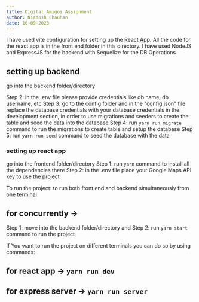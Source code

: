 ```yaml
---
title: Digital Amigos Assignment
author: Nirdosh Chauhan
date: 10-09-2023
---
```


<!-- setup -->
I have used vite configuration for setting up the React App. All the code for the react app is in the front end folder in this directory. 
I have used NodeJS and ExpressJS for the backend with Sequelize for the DB Operations


<!-- backend -->
## setting up backend
go into the backend folder/directory

Step 2: in the .env file please provide credentials like db name, db username, etc
Step 3: go to the config folder and in the "config.json" file replace the database credentials with your database credentials in the development section, in order to use migrations and seeders to create the table and seed the data into the database 
Step 4: run `yarn run migrate` command to run the migrations to create table and setup the database
Step 5: run `yarn run seed` command to seed the database with the data


<!-- frontend -->
### setting up react app
go into the frontend folder/directory
Step 1: run `yarn` command to install all the dependencies there
Step 2: in the .env file place your Google Maps API key to use the project


<!-- run project -->
To run the project:
to run both front end and backend simultaneously from one terminal 
## for concurrently ->
Step 1: move into the backend folder/directory and 
Step 2: run `yarn start` command to run the project



If You want to run the project on different terminals you can do so by using commands:
## for react app -> `yarn run dev`
## for express server -> `yarn run server`